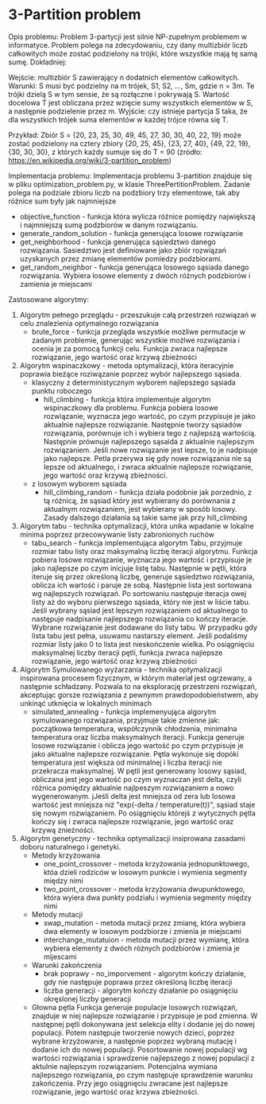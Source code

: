 # 3-Partition problem

Opis problemu:
Problem 3-partycji jest silnie NP-zupełnym problemem w informatyce. Problem polega na zdecydowaniu, czy dany multizbiór liczb całkowitych może zostać podzielony na trójki, które wszystkie mają tę samą sumę. Dokładniej:

Wejście: multizbiór S zawierający n dodatnich elementów całkowitych.
Warunki: S musi być podzielny na m trójek, S1, S2, …, Sm, gdzie n = 3m. Te trójki dzielą S w tym sensie, że są rozłączne i pokrywają S. Wartość docelowa T jest obliczana przez wzięcie sumy wszystkich elementów w S, a następnie podzielenie przez m.
Wyjście: czy istnieje partycja S taka, że dla wszystkich trójek suma elementów w każdej trójce równa się T.

Przykład:
Zbiór S = {20, 23, 25, 30, 49, 45, 27, 30, 30, 40, 22, 19} może zostać podzielony na cztery zbiory {20, 25, 45}, {23, 27, 40}, {49, 22, 19}, {30, 30, 30}, z których każdy sumuje się do T = 90
(żródło: https://en.wikipedia.org/wiki/3-partition_problem)

Implementacja problemu:
Implementacja problemu 3-partition znajduje się w pliku optimization_problem.py, w klasie ThreePertitionProblem. Zadanie polega na podziale zbioru liczb na podzbiory trzy elementowe, tak aby różnice sum były jak najmniejsze
  - objective_function - funkcja która wylicza różnice pomiędzy największą i najmniejszą sumą podzbiorów w danym rozwiązaniu.
  - generate_random_solution - funkcja generująca losowe rozwiązanie
  - get_neighborhood - funkcja generująca sąsiedztwo danego rozwiązania. Sasiedztwo jest definiowane jako zbiór rozwiązań uzyskanych przez zmianę elementów pomiedzy podzbiorami.
  - get_random_neighbor - funkcja generująca losowego sąsiada danego rozwiązania. Wybiera losowe elementy z dwóch różnych podzbiorów i zamienia je miejscami

Zastosowane algorytmy:
1. Algorytm pełnego przeglądu - przeszukuje całą przestrzeń rozwiązań w celu znalezienia optymalnego rozwiązania
     - brute_force - funkcja przegląda wszystkie możliwe permutacje w zadanym problemie, generując wszystkie możlwe rozwiązania i ocenia je za pomocą funkcji celu. Funkcja zwraca najlepsze rozwiązanie, jego wartość oraz krzywą zbieżności
2. Algorytm wspinaczkowy - metoda optymalizacji, która iteracyjnie poprawia bieżące roziwązanie poprzez wybór najlepszego sąsiada.
   - klasyczny z deterministycznym wyborem najlepszego sąsiada punktu roboczego
     - hill_climbing - funkcja która implementuje algorytm wspinaczkowy dla problemu. Funkcja pobiera losowe rozwiązanie, wyznacza jego wartość, po czym przypisuje je jako aktualnie najlepsze rozwiązanie. Następnie tworzy sąsiadów rozwiązania, porównuje ich i wybiera tego z najlepszą wartością. Następnie prównuje najlepszego sąsaida z aktualnie najlepszym rozwiązaniem. Jeśli nowe rozwiązanie jest lepsze, to je nadpisuje jako najlepsze. Petla przerywa się gdy nowe rozwiązania nie są lepsze od aktualnego, i zwraca aktualnie najlepsze rozwiązanie, jego wartość oraz krzywą zbieżności.
    - z losowym wyborem sąsiada
       - hill_climbing_random - funkcja działa podobnie jak porzednio, z tą różnicą, że sąsiad który jest wybierany do porównania z aktualnym rozwiązaniem, jest wybierany w sposób losowy. Zasady dalszego działania są takie same jak przy hill_climbing
3. Algorytm tabu - technika optymalizacji, która unika wpadanie w lokalne minima poprzez przecowywanie listy zabronionych ruchów
    - tabu_search - funkcja implementująca algorytm Tabu, przyjmuje rozmiar tabu listy oraz maksymalną liczbę iteracji algorytmu. Funkcja pobiera losowe rozwiązanie, wyznacza jego wartość i przypisuje je jako najlepsze po czym inicjuje listę tabu. Następnie w pętli, która iteruje się przez określoną liczbę, generuje sąsiedztwo rozwiązania, oblicza ich wartość i paruje ze sobą. Następnie lista jest sortowana wg najlepszych rozwiązań. Po sortowaniu następuje iteracja owej listy aż do wyboru pierwszego sąsiada, który nie jest w liście tabu. Jeśli wybrany sąsiad jest lepszym rozwiązaniem od aktualnego to następuje nadpisanie najlepszego rozwiązania co kończy iteracje. Wybrane rozwiązanie jest dodawane do listy tabu. W przypadku gdy lista tabu jest pełna, usuwamu nastarszy element. Jeśli podaliśmy rozmiar listy jako 0 to lista jest nieskończenie wielka. Po osiągnięciu maksymalnej liczby iteracji pętli, funkcja zwraca najlepsze rozwiązanie, jego wartość oraz krzywą zbieżności
4. Algorytm Symulowanego wyżarzania - technika optymalizacji inspirowana procesem fizycznym, w którym materiał jest ogrzewany, a następnie schładzany. Pozwala to na eksplorację przestrzeni rozwiązań, akceptując gorsze rozwiązania z pewnymm prawdopodobieństwem, aby unkinąć utknięcia w lokalnych minimach
    - simulated_annealing - funkcja implemenyująca algorytm symulowanego rozwiązania, przyjmuje takie zmienne jak: początkowa temperatura, współczynnik chłodzenia, minimalna temperatura oraz liczba maksymalnych iteracji. Funkcja generuje losowe rozwiązanie i oblicza jego wartość po czym przypisuje je jako aktualne najlepsze rozwiązanie. Pętla wykonuje się dopóki temperatura jest większa od minimalnej i liczba iteracji nie przekracza maksymalnej. W pętli jest generowany losowy sąsiad, obliczana jest jego wartość po czym wyznaczan jest delta, czyli różnica pomiędzy aktualnie najlpeszym rozwiązaniem a nowo wygenerowanym. jJeśli delta jest mniejsza od zera lub losowa wartość jest mniejsza niż "exp(-delta / temperature(t))", sąsiad staje się nowym rozwiązaniem. Po osiągnięciu którejś z wytycznych pętla kończy się i zwraca najlepsze rozwiązanie, jego wartość oraz krzywą znieżności.
5. Algorytm genetyczny - technika optymalizacji insiprowana zasadami doboru naturalnego i genetyki.
     - Metody krzyżowania
       - one_point_crossover - metoda krzyżowania jednopunktowego, któa dzieli rodziców w losowym punkcie i wymienia segmenty między nimi
       - two_point_crossover - metoda krzyżowania dwupunktowego, która wyiera dwa punkty podziału i wymienia segmenty między nimi
     - Metody mutacji
       - swap_mutation - metoda mutacji przez zmianę, która wybiera dwa elementy w losowym podzbiorze i zmienia je miejscami
       - interchange_mutatuion - metoda mutacji przez wymianę, która wybiera elementy z dwóch różnych podzbiorów i zmienia je mijescami
     - Warunki zakończenia
       - brak poprawy - no_imporvement - algorytm kończy działanie, gdy nie następuje poprawa przez określoną liczbę iteracji
       - liczba generacji - algorytm kończy działanie po osiągnięciu okręslonej liczby generacji
     - Głowna pętla
   Funkcja generuje populacje losowych rozwiązań, znajduje w niej najlepsze rozwiązanie i przypisuje je pod zmienna.
   W następnej pętli dokonywana jest selekcja elity i dodanie jej do nowej populacji. Potem następuje tworzenie nowych dzieci, poprzez wybrane krzyżowanie, a następnie poprzez wybraną mutację i dodanie ich do nowej populacji. Posortowanie nowej populacji wg wartości rozwiązania i sprawdzenie najlepszego z nowej populacji z aktulnie najlepszym rozwiązaniem. Potencjalna wymiana najlepszego rozwiązania, po czym następuje sprawdzenie warunku zakończenia. Przy jego osiągnięciu zwracane jest najlepsze rozwiązanie, jego wartość oraz krzywa zbieżności.
     
